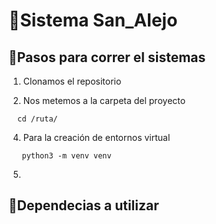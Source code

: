 # 📡​Sistema San_Alejo

<h2>🚀​Pasos para correr el sistemas</h2>

1. Clonamos el repositorio

 
3. Nos metemos a la carpeta del proyecto

```
  cd /ruta/
```      

4. Para la creación de entornos virtual

``` 
   python3 -m venv venv
``` 
5. ​ 
<h2>🦾Dependecias a utilizar</h2>


